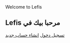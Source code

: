 <!DOCTYPE html>
<html lang="en">
<head>
    <meta charset="UTF-8">
    <meta name="viewport" content="width=device-width, initial-scale=1.0">
    <title>Lefis - Welcome</title>
    <link rel="stylesheet" href="style.css">
</head>
<body>
    <div class="header">Welcome to Lefis</div>
    <div class="login-container">
        <div class="login-box">
            <h2>Lefis مرحبا بيك في</h2>
            <a href="login.html" class="button">تسجيل دخول</a>
            <a href="create-account.html" class="sign-up">انشاء حساب جديد</a>
        </div>
    </div>
</body>
</html>
